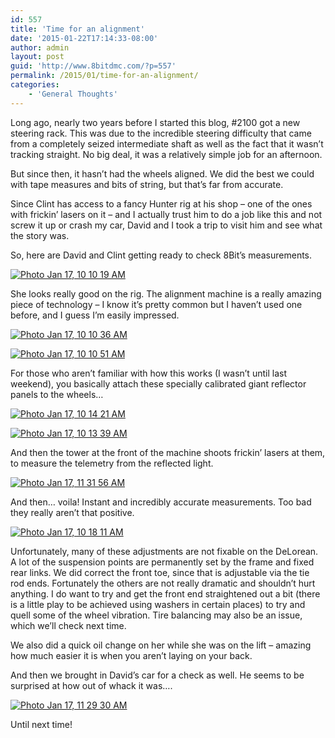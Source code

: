 ```yaml
---
id: 557
title: 'Time for an alignment'
date: '2015-01-22T17:14:33-08:00'
author: admin
layout: post
guid: 'http://www.8bitdmc.com/?p=557'
permalink: /2015/01/time-for-an-alignment/
categories:
    - 'General Thoughts'
---
```


Long ago, nearly two years before I started this blog, #2100 got a new steering rack. This was due to the incredible steering difficulty that came from a completely seized intermediate shaft as well as the fact that it wasn’t tracking straight. No big deal, it was a relatively simple job for an afternoon.

But since then, it hasn’t had the wheels aligned. We did the best we could with tape measures and bits of string, but that’s far from accurate.

Since Clint has access to a fancy Hunter rig at his shop – one of the ones with frickin’ lasers on it – and I actually trust him to do a job like this and not screw it up or crash my car, David and I took a trip to visit him and see what the story was.

So, here are David and Clint getting ready to check 8Bit’s measurements.

[![Photo Jan 17, 10 10 19 AM](../../assets/images/2015/01/Photo-Jan-17-10-10-19-AM-e1421974973571-300x225.jpg)](../../assets/images/2015/01/Photo-Jan-17-10-10-19-AM-e1421974973571.jpg)

She looks really good on the rig. The alignment machine is a really amazing piece of technology – I know it’s pretty common but I haven’t used one before, and I guess I’m easily impressed.

[![Photo Jan 17, 10 10 36 AM](../../assets/images/2015/01/Photo-Jan-17-10-10-36-AM-e1421974928938-300x225.jpg)](../../assets/images/2015/01/Photo-Jan-17-10-10-36-AM-e1421974928938.jpg)

[![Photo Jan 17, 10 10 51 AM](../../assets/images/2015/01/Photo-Jan-17-10-10-51-AM-e1421974899779-300x225.jpg)](../../assets/images/2015/01/Photo-Jan-17-10-10-51-AM-e1421974899779.jpg)

For those who aren’t familiar with how this works (I wasn’t until last weekend), you basically attach these specially calibrated giant reflector panels to the wheels…

[![Photo Jan 17, 10 14 21 AM](../../assets/images/2015/01/Photo-Jan-17-10-14-21-AM-300x225.jpg)](../../assets/images/2015/01/Photo-Jan-17-10-14-21-AM.jpg)

[![Photo Jan 17, 10 13 39 AM](../../assets/images/2015/01/Photo-Jan-17-10-13-39-AM-300x225.jpg)](../../assets/images/2015/01/Photo-Jan-17-10-13-39-AM.jpg)

And then the tower at the front of the machine shoots frickin’ lasers at them, to measure the telemetry from the reflected light.

[![Photo Jan 17, 11 31 56 AM](../../assets/images/2015/01/Photo-Jan-17-11-31-56-AM-e1421974860422-225x300.jpg)](../../assets/images/2015/01/Photo-Jan-17-11-31-56-AM-e1421974860422.jpg)

And then… voila! Instant and incredibly accurate measurements. Too bad they really aren’t that positive.

[![Photo Jan 17, 10 18 11 AM](../../assets/images/2015/01/Photo-Jan-17-10-18-11-AM-300x225.jpg)](../../assets/images/2015/01/Photo-Jan-17-10-18-11-AM.jpg)

Unfortunately, many of these adjustments are not fixable on the DeLorean. A lot of the suspension points are permanently set by the frame and fixed rear links. We did correct the front toe, since that is adjustable via the tie rod ends. Fortunately the others are not really dramatic and shouldn’t hurt anything. I do want to try and get the front end straightened out a bit (there is a little play to be achieved using washers in certain places) to try and quell some of the wheel vibration. Tire balancing may also be an issue, which we’ll check next time.

We also did a quick oil change on her while she was on the lift – amazing how much easier it is when you aren’t laying on your back.

And then we brought in David’s car for a check as well. He seems to be surprised at how out of whack it was….

[![Photo Jan 17, 11 29 30 AM](../../assets/images/2015/01/Photo-Jan-17-11-29-30-AM-300x225.jpg)](../../assets/images/2015/01/Photo-Jan-17-11-29-30-AM.jpg)

Until next time!